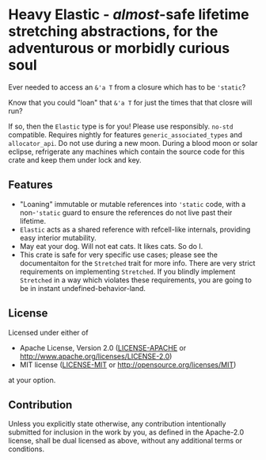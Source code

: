 # Heavy Elastic - *almost*-safe lifetime stretching abstractions, for the adventurous or morbidly curious soul

Ever needed to access an `&'a T` from a closure which has to be `'static`?

Know that you could "loan" that `&'a T` for just the times that that closre will run?

If so, then the `Elastic` type is for you! Please use responsibly. `no-std` compatible. Requires
nightly for features `generic_associated_types` and `allocator_api`. Do not use during a new moon.
During a blood moon or solar eclipse, refrigerate any machines which contain the source code for
this crate and keep them under lock and key.

## Features

- "Loaning" immutable or mutable references into `'static` code, with a non-`'static` guard to
  ensure the references do not live past their lifetime.
- `Elastic` acts as a shared reference with refcell-like internals, providing easy interior
  mutability.
- May eat your dog. Will not eat cats. It likes cats. So do I.
- This crate is safe for very specific use cases; please see the documentaiton for the `Stretched`
  trait for more info. There are very strict requirements on implementing `Stretched`. If you
  blindly implement `Stretched` in a way which violates these requirements, you are going to be in
  instant undefined-behavior-land.

## License

Licensed under either of

 * Apache License, Version 2.0
   ([LICENSE-APACHE](LICENSE-APACHE) or http://www.apache.org/licenses/LICENSE-2.0)
 * MIT license
   ([LICENSE-MIT](LICENSE-MIT) or http://opensource.org/licenses/MIT)

at your option.

## Contribution

Unless you explicitly state otherwise, any contribution intentionally submitted
for inclusion in the work by you, as defined in the Apache-2.0 license, shall be
dual licensed as above, without any additional terms or conditions.